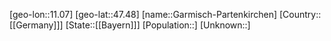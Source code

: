 ﻿---
location: [47.48,11.07]
type: City
tags:
- geo/City


SpocWebEntityId: 30365
isDeleted: false
confidential: public

---
[geo-lon::11.07]
[geo-lat::47.48]
[name::Garmisch-Partenkirchen]
[Country::[[Germany]]]
[State::[[Bayern]]]
[Population::]
[Unknown::]

